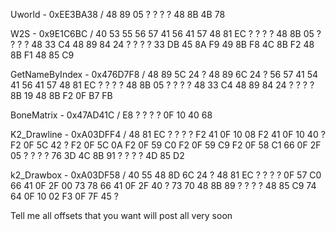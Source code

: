 Uworld - 0xEE3BA38  /  48 89 05 ? ? ? ? 48 8B 4B 78 

W2S - 0x9E1C6BC / 40 53 55 56 57 41 56 41 57 48 81 EC ? ? ? ? 48 8B 05 ? ? ? ? 48 33 C4 48 89 84 24 ? ? ? ? 33 DB 45 8A F9 49 8B F8 4C 8B F2 48 8B F1 48 85 C9

GetNameByIndex - 0x476D7F8 / 48 89 5C 24 ? 48 89 6C 24 ? 56 57 41 54 41 56 41 57 48 81 EC ? ? ? ? 48 8B 05 ? ? ? ? 48 33 C4 48 89 84 24 ? ? ? ? 8B 19 48 8B F2 0F B7 FB

BoneMatrix - 0x47AD41C / E8 ? ? ? ? 0F 10 40 68

K2_Drawline - 0xA03DFF4 / 48 81 EC ? ? ? ? F2 41 0F 10 08 F2 41 0F 10 40 ? F2 0F 5C 42 ? F2 0F 5C 0A F2 0F 59 C0 F2 0F 59 C9 F2 0F 58 C1 66 0F 2F 05 ? ? ? ? 76 3D 4C 8B 91 ? ? ? ? 4D 85 D2

k2_Drawbox - 0xA03DF58 / 40 55 48 8D 6C 24 ? 48 81 EC ? ? ? ? 0F 57 C0 66 41 0F 2F 00 73 78 66 41 0F 2F 40 ? 73 70 48 8B 89 ? ? ? ? 48 85 C9 74 64 0F 10 02 F3 0F 7F 45 ?

Tell me all offsets that you want will post all very soon
